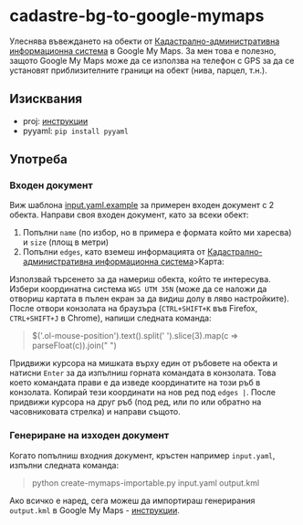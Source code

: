 # cadastre-bg-to-google-mymaps

Улеснява въвеждането на обекти от [Кадастрално-административна информационна система](kais.cadastre.bg) в Google My Maps. 
За мен това е полезно, защото Google My Maps може да се използва на телефон с GPS за да се установят приблизителните граници на обект (нива, парцел, т.н.).

## Изисквания

- proj: [инструкции](https://proj4.org/install.html)
- pyyaml: `pip install pyyaml`

## Употреба

### Входен документ
Виж шаблона [input.yaml.example](input.yaml.example) за примерен входен документ с 2 обекта. Направи своя входен документ, като за всеки обект:

1. Попълни `name` (по избор, но в примера е формата който ми харесва) и `size` (площ в метри)
2. Попълни `edges`, като вземеш информацията от [Кадастрално-административна информационна система](kais.cadastre.bg)>Карта:

  Използвай търсенето за да намериш обекта, който те интересува. Избери координатна система `WGS UTM 35N` (може да се наложи да отвориш картата в пълен екран за да видиш долу в ляво настройките). После отвори конзолата на браузъра (`CTRL+SHIFT+K` във Firefox, `CTRL+SHIFT+J` в Chrome), напиши следната команда:

  > $('.ol-mouse-position').text().split(' ').slice(3).map(c => parseFloat(c)).join(" ")

  Придвижи курсора на мишката върху един от ръбовете на обекта и натисни `Enter` за да изпълниш горната командата в конзолата. Това  което командата прави е да изведе координатите на този ръб в конзолата. Копирай тези координати на нов ред под `edges |`. После придвижи курсора на друг ръб (под ред, или по или обратно на часовниковата стрелка) и направи същото.

### Генериране на изходен документ

Когато попълниш входния документ, кръстен например `input.yaml`, изпълни следната команда:

> python create-mymaps-importable.py input.yaml output.kml

Ако всичко е наред, сега можеш да импортираш генерирания `output.kml` в Google My Maps - [инструкции](https://support.google.com/mymaps/answer/3024836?hl=en&ref_topic=3024924).
